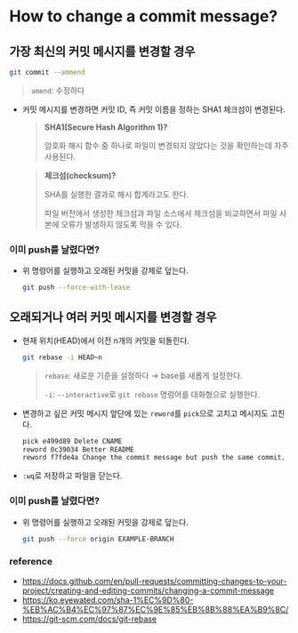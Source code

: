 # How to change a commit message?

## 가장 최신의 커밋 메시지를 변경할 경우

```bash
git commit --ammend
```

> `amend`: 수정하다

- 커밋 메시지를 변경하면 커밋 ID, 즉 커밋 이름을 정하는 SHA1 체크섬이 변경된다.

  > **SHA1(Secure Hash Algorithm 1)?**
  >
  > 암호화 해시 함수 중 하나로 파일이 변경되지 않았다는 것을 확인하는데 자주 사용된다.

  > **체크섬(checksum)?**
  >
  > SHA를 실행한 결과로 해시 합계라고도 한다.
  >
  > 파일 버전에서 생성한 체크섬과 파일 소스에서 체크섬을 비교하면서 파일 사본에 오류가 발생하지 않도록 막을 수 있다.

### 이미 push를 날렸다면?

- 위 명령어를 실행하고 오래된 커밋을 강제로 덮는다.

  ```bash
  git push --force-with-lease
  ```

## 오래되거나 여러 커밋 메시지를 변경할 경우

- 현재 위치(HEAD)에서 이전 n개의 커밋을 되돌린다.

  ```bash
  git rebase -i HEAD~n
  ```

  > `rebase`: 새로운 기준을 설정하다 → base를 새롭게 설정한다.
  >
  > `-i`: `--interactive`로 `git rebase` 명령어를 대화형으로 실행한다.

- 변경하고 싶은 커밋 메시지 앞단에 있는 `reword`를 `pick`으로 고치고 메시지도 고친다.

  ```bash
  pick e499d89 Delete CNAME
  reword 0c39034 Better README
  reword f7fde4a Change the commit message but push the same commit.
  ```

- `:wq`로 저장하고 파일을 닫는다.

### 이미 push를 날렸다면?

- 위 명령어를 실행하고 오래된 커밋을 강제로 덮는다.

  ```bash
  git push --force origin EXAMPLE-BRANCH
  ```

### reference

- https://docs.github.com/en/pull-requests/committing-changes-to-your-project/creating-and-editing-commits/changing-a-commit-message
- https://ko.eyewated.com/sha-1%EC%9D%80-%EB%AC%B4%EC%97%87%EC%9E%85%EB%8B%88%EA%B9%8C/
- https://git-scm.com/docs/git-rebase
